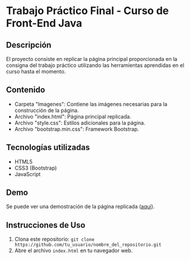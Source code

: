 # Trabajo Práctico Final - Curso de Front-End Java

## Descripción

El proyecto consiste en replicar la página principal proporcionada en la consigna del trabajo práctico utilizando las herramientas aprendidas en el curso hasta el momento.

## Contenido

- Carpeta "Imagenes": Contiene las imágenes necesarias para la construcción de la página.
- Archivo "index.html": Página principal replicada.
- Archivo "style.css": Estilos adicionales para la página.
- Archivo "bootstrap.min.css": Framework Bootstrap.

## Tecnologías utilizadas

- HTML5
- CSS3 (Bootstrap)
- JavaScript

## Demo

Se puede ver una demostración de la página replicada ([aquí](https://dardosanchez.github.io/TP-CaC/)).

## Instrucciones de Uso

1. Clona este repositorio: `git clone https://github.com/tu_usuario/nombre_del_repositorio.git`
2. Abre el archivo `index.html` en tu navegador web.


